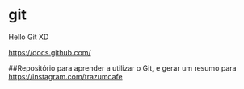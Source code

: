 # git
Hello Git XD

https://docs.github.com/

##Repositório para aprender a utilizar o Git, e gerar um resumo para https://instagram.com/trazumcafe
